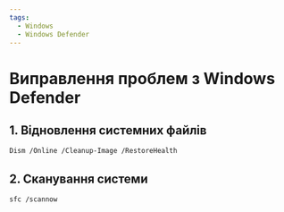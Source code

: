 ```yaml
---
tags:
  - Windows
  - Windows Defender
---
```


# Виправлення проблем з Windows Defender

## 1. Відновлення системних файлів
```bash
Dism /Online /Cleanup-Image /RestoreHealth
```

## 2. Сканування системи
```bash
sfc /scannow
```